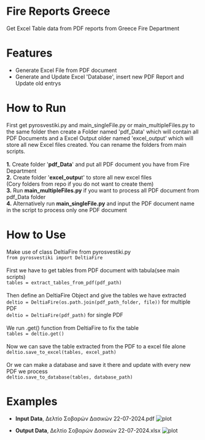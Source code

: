 # Fire Reports Greece
Get Excel Table data from PDF reports from Greece Fire Department

# Features
* Generate Excel File from PDF document
* Generate and Update Excel 'Database', insert new PDF Report and Update old entrys

# How to Run
First get pyrosvestiki.py and main_singleFile.py or main_multipleFiles.py to the same folder then create a Folder named 'pdf_Data' which will contain all PDF Documents and a Excel Output older named 'excel_output' which will store all new Excel files created. You can rename the folders from main scripts.<br /><br />
**1.** Create folder '**pdf_Data**' and put all PDF document you have from Fire Department<br />
**2.** Create folder '**excel_outpu**t' to store all new excel files<br />
(Cory folders from repo if you do not want to create them)<br />
**3.** Run **main_multipleFiles.py** if you want to process all PDF document from pdf_Data folder<br />
**4.** Alternatively run **main_singleFile.py** and input the PDF document name in the script to process only one PDF document<br />

# How to Use
Make use of class DeltiaFire from pyrosvestiki.py<br />
```from pyrosvestiki import DeltiaFire```<br /><br />
First we have to get tables from PDF document with tabula(see main scripts)<br />
```tables = extract_tables_from_pdf(pdf_path)```<br /><br />
Then define an DeltiaFire Object and give the tables we have extracted<br />
```deltio = DeltiaFire(os.path.join(pdf_path_folder, file))``` for multiple PDF<br />
```deltio = DeltiaFire(pdf_path)``` for single PDF<br /><br />
We run .get() function from DeltiaFire to fix the table<br />
```tables = deltio.get()```<br /><br />
Now we can save the table extracted from the PDF to a excel file alone<br />
```deltio.save_to_excel(tables, excel_path)```<br /><br />
Or we can make a database and save it there and update with every new PDF we process<br />
```deltio.save_to_database(tables, database_path)```<br />


# Examples
* **Input Data**, Δελτίο Σοβαρών Δασικών 22-07-2024.pdf 
![plot](https://github.com/nikos230/Fire-Reports-Greece/blob/main/images/fire_table.png?raw=true)

* **Output Data**, Δελτίο Σοβαρών Δασικών 22-07-2024.xlsx
![plot](https://github.com/nikos230/Fire-Reports-Greece/blob/main/images/excel_output.png?raw=true)
